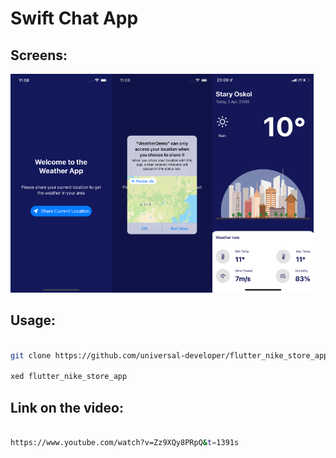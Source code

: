 <h1>Swift Chat App </h1>

<h2>Screens: </h2>

<img src="images/1st.png" height="350px"/><img src="images/2nd.png" height="350px"/><img src="images/3rd.PNG" height="350px"/>

<h2>Usage: </h2>


```bash

git clone https://github.com/universal-developer/flutter_nike_store_app.git

xed flutter_nike_store_app

```

<h2>Link on the video: </h2>


```bash

https://www.youtube.com/watch?v=Zz9XQy8PRpQ&t=1391s

```
